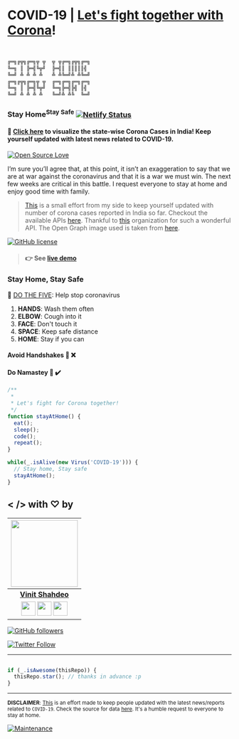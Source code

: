 # COVID-19 | [Let's fight together with Corona](https://corona-cases-india.netlify.com/)!

```javascript


╔═╗╔╦╗╔═╗╦ ╦  ╦ ╦╔═╗╔╦╗╔═╗
╚═╗ ║ ╠═╣╚╦╝  ╠═╣║ ║║║║║╣ 
╚═╝ ╩ ╩ ╩ ╩   ╩ ╩╚═╝╩ ╩╚═╝
╔═╗╔╦╗╔═╗╦ ╦  ╔═╗╔═╗╔═╗╔═╗
╚═╗ ║ ╠═╣╚╦╝  ╚═╗╠═╣╠╣ ║╣ 
╚═╝ ╩ ╩ ╩ ╩   ╚═╝╩ ╩╚  ╚═╝

```

### Stay Home<sup>Stay Safe</sup> [![Netlify Status](https://api.netlify.com/api/v1/badges/0497585e-79a2-4557-aa08-cc2200c3af32/deploy-status)](https://app.netlify.com/sites/corona-cases-india/deploys)

#### :mag_right: [Click here](https://corona-cases-india.netlify.com/) to visualize the state-wise Corona Cases in India! Keep yourself updated with latest news related to COVID-19.

[![Open Source Love](https://badges.frapsoft.com/os/v2/open-source.svg?v=103)](https://github.com/vinitshahdeo)

I’m sure you’ll agree that, at this point, it isn’t an exaggeration
to say that we are at war against the coronavirus and that it is a
war we must win. The next few weeks are critical in this battle. I
request everyone to stay at home and enjoy good time with
family.

> [This](https://corona-cases-india.netlify.com/) is a small effort from my side to keep yourself updated with number of corona cases reported in India so far. Checkout the available APIs [here](https://covid-19-apis.postman.com/). Thankful to [this](https://github.com/covid19india) organization for such a wonderful API. The Open Graph image used is taken from [here](https://dribbble.com/shots/10789714-Stay-at-home-Stay-safe).

[![GitHub license](https://img.shields.io/github/license/vinitshahdeo/COVID19?logo=github)](https://github.com/vinitshahdeo/COVID19/blob/master/LICENSE)

> #### :point_right: See [live demo](https://corona-cases-india.netlify.com/)

### Stay Home, Stay Safe

:wave: [DO THE FIVE](https://www.mohfw.gov.in/): Help stop coronavirus

1. **HANDS**: Wash them often
2. **ELBOW**: Cough into it
3. **FACE**: Don't touch it
4. **SPACE**: Keep safe distance
5. **HOME**: Stay if you can


#### Avoid Handshakes 🤝 ❌
#### Do Namastey 🙏 ✔️

```javascript
/**
 * 
 * Let's fight for Corona together!
 */
function stayAtHome() {
  eat();
  sleep();
  code();
  repeat();
}

while(_.isAlive(new Virus('COVID-19'))) {
  // Stay home, Stay safe
  stayAtHome();
}

```

## < /> with ♡ by 


|                                                                                         <a href="https://fayz.in/stories/s/1522/0/?ckt_id=ZGL1ZGVk&title=story_of_vinit_shahdeo"><img src="https://raw.githubusercontent.com/vinitshahdeo/Water-Monitoring-System/master/assets/vinit-shahdeo.jpg" width=150px height=150px /></a>                                                                                         |
| :------------------------------------------------------------------------------------------------------------------------------------------------------------------------------------------------------------------------------------------------------------------------------------------------------------------------------------------: |
|                                                                                                                                        **[Vinit Shahdeo](https://www.linkedin.com/in/vinitshahdeo/)**                                                                                                                                        |
| <a href="https://twitter.com/Vinit_Shahdeo"><img src="https://raw.githubusercontent.com/vinitshahdeo/Water-Monitoring-System/master/assets/twitter.png" width="32px" height="32px"></a> <a href="https://www.facebook.com/vinit.shahdeo"><img src="https://raw.githubusercontent.com/vinitshahdeo/Water-Monitoring-System/master/assets/facebook.png" width="32px" height="32px"></a> <a href="https://www.linkedin.com/in/vinitshahdeo/"><img src="https://raw.githubusercontent.com/vinitshahdeo/Water-Monitoring-System/master/assets/linkedin.png" width="32px" height="32px"></a> |

[![GitHub followers](https://img.shields.io/github/followers/vinitshahdeo.svg?label=Follow%20@vinitshahdeo&style=social)](https://github.com/vinitshahdeo/) 

[![Twitter Follow](https://img.shields.io/twitter/follow/Vinit_Shahdeo?style=social)](https://twitter.com/Vinit_Shahdeo)

----
```javascript

if (_.isAwesome(thisRepo)) {
  thisRepo.star(); // thanks in advance :p
}

```
----

<sup>**DISCLAIMER**: [This](http://corona-cases-india.netlify.com/) is an effort made to keep people updated with the latest news/reports related to `COVID-19`. Check the source for data [here](https://github.com/covid19india/api). It's a humble request to everyone to stay at home. </sup></p>

[![Maintenance](https://img.shields.io/maintenance/yes/2020?color=dodgerblue&logo=github)](https://github.com/vinitshahdeo)
